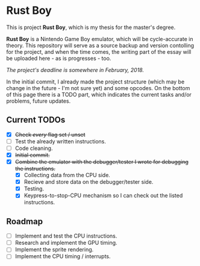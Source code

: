 # Rust Boy

This is project **Rust Boy**, which is my thesis for the master's degree.

**Rust Boy** is a Nintendo Game Boy emulator, which will be cycle-accurate in theory. This repository will serve as a source backup and version contolling for the project, and when the time comes, the writing part of the essay will be uploaded here - as is progresses - too.

*The project's deadline is somewhere in February, 2018.*

In the initial commit, I already made the project structure (which may be change in the future - I'm not sure yet) and some opcodes. On the bottom of this page there is a TODO part, which indicates the current tasks and/or problems, future updates.

## Current TODOs

- [x] ~~Check _every_ flag set / unset~~
- [ ] Test the already written instructions.
- [ ] Code cleaning.
- [x] ~~Initial commit.~~
- [x] ~~Combine the emulator with the debugger/tester I wrote for debugging the instructions.~~
  - [x] Collecting data from the CPU side.
  - [x] Recieve and store data on the debugger/tester side.
  - [x] Testing.
  - [x] Keypress-to-stop-CPU mechanism so I can check out the listed instructions.

## Roadmap

- [ ] Implement and test the CPU instructions.
- [ ] Research and implement the GPU timing.
- [ ] Implement the sprite rendering.
- [ ] Implement the CPU timing / interrupts.